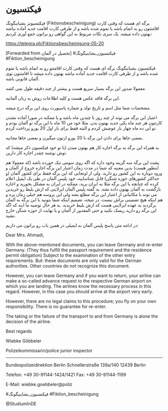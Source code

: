 # فیکتسیون

فیکتسیونز بشیانیگونگ (Fiktionsbescheinigung) برگه ای هست که وقتی کارت اقامتتون رو به اتمام باشه یا تموم شده باشه و از طرفی کارت اقامت جدید آماده نباشه بهتون داده میشه. یک سری نکات مربوط به این گواهی رو براتون جمع آوری کردیم:

https://telegra.ph/Fiktionsbescheinigung-05-20

[Forwarded from تحصیل در آلمان]
#فیکتسیون_بشاینیگونگ
#Fiktion_bescheinigung

فیکتسیون بشیانیگونگ برگه ای هست که وقتی کارت اقامتتو رو به اتمام باشه یا تموم شده باشه و از طرفی کارت اقامت جدید آماده نباشه بهتون داده میشه تا اقامتتون توی آلمان قانونی باشه.

معمولا صدور این برگه بسیار سریع هست و بیشتر از چند دقیقه طول نمی کشه. 

این برگه فاقد عکس هست و کلیه اطلاعات روش به زبان آلمانیه. 

مشخصات شما مثل اسم و تاریخ تولد و شماره پاسپورت روی این برگه درج میشه.

اعتبار این برگه می تونه از چند روز تا چندین ماه باشه و یا ممکنه در صورا آماده نشدن کارتتون هر چند ماه یکی جدید بهتون بدن. مثلا خود من 10 ماه با این برگه تو آلمان بودم و تو این ده ماه چهار بار عوضش کردم و البته فقط برای بار اول 20 یورو پرداخت کردم. 

بعضی جاها برای دادن این برگه تا 20 یورو ازتون میگیرن و بعضی جاها مجانیه.

به همراه این برگه یه برگه اجازه کار هم بهتون میدن (یا تو خود فیکسیون ذکر میشه) که توش نوشته چقدر اجازه کار دارین.

پشت این برگه سه گزینه وجود داره که اگه روی سومی تیک خورده باشه (که معمولا هم اینطور هست) بدین معنیه که شما در مدت زمان اعتبار این برگه اجازه خروج از آلمان و ورود دوباره به این کشور رو دارید. ولی از اونجایی که این برگه فقط برای کشور آلمان (و حداکثر کشورهای حوزه شنگن) قابل شناساییه، خود پلیس آلمان در طی یک ایمیل اعلام کرده که چنانچه با این برگه مثلا به ایران برید، ممکنه در ایران به مشکل بخورید و اجازه بازگشت به آلمان بهتون داده نشه. به گفته پلیس آلمان ایرلاینی که ازش بلیط رو خریدین می تونه با مکاتباتی از اعتبار این برگه مطلع بشه ولی این پروسه هم خیلی زمان بره و هم اینکه هیچ تضمینی براش نیست. در نتیجه، تصمیم اینکه شما بتونید با این برگه به آلمان برگردید به عهده ایرلاینی هست که ازش بلیط خریدید. به هر حال توصیه ما اینه که اگه این برگه رو دارید ریسک نکنید و حتی المقدور از آلمان و یا نهایت از حوزه شنگن خارج نشید. 

در ادامه متن پاسخ پلیس آلمان به ایمیلی در همین باب رو براتون می ذاریم:

Dear Mrs. Ahmadi,

With the above-mentioned documents, you can leave Germany and re-enter Germany. (They thus fulfill the passport requirement and the residence permit obligation) Subject to the examination of the other entry requirements. But: these documents are only valid for the German authorities. Other countries do not recognize this document.

However, you can leave Germany and if you want to return, your airline can make a so-called advance request to the respective German airport on which you are landing. The airlines know the necessary process in this regard. However, in this case you should arrive at the airport very early.

However, there are no legal claims to this procedure; you fly on your own responsibility. There is no guarantee for re-enter.

The taking or the failure of the transport to and from Germany is alone the decision of the airline.

Best regards




Wiebke Göbbeler

Polizeikommissarin/police junior inspector

_____________________
Bundespolizeidirektion Berlin
Schnellerstraße 139a/140
12439 Berlin

Telefon: +49 30-91144-1424/1421
Fax:       +49 30-91144-1199

E-Mail: wiebke.goebbeler@poliz

#فیکتسیون_بشاینیگونگ
#Fiktion_bescheinigung

@StudiumInDE